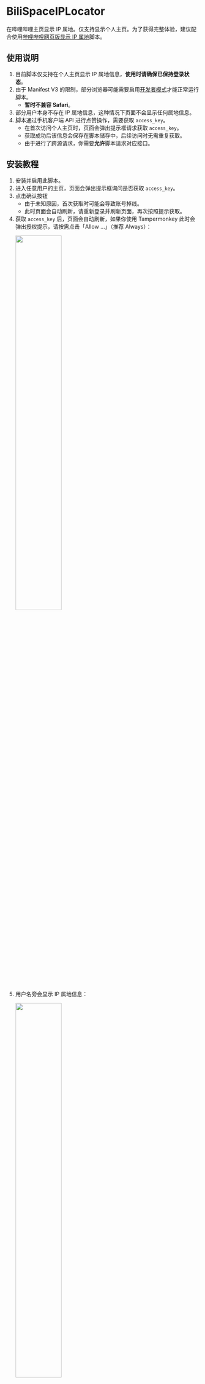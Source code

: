 # BiliSpaceIPLocator

在哔哩哔哩主页显示 IP 属地。仅支持显示个人主页。为了获得完整体验，建议配合使用[哔哩哔哩网页版显示 IP 属地](https://greasyfork.org/scripts/466815)脚本。

## 使用说明

1. 目前脚本仅支持在个人主页显示 IP 属地信息，**使用时请确保已保持登录状态**。
2. 由于 Manifest V3 的限制，部分浏览器可能需要启用[开发者模式](https://www.tampermonkey.net/faq.php?locale=zh#Q209)才能正常运行脚本。
   - **暂时不兼容 Safari**。
3. 部分用户本身不存在 IP 属地信息，这种情况下页面不会显示任何属地信息。
4. 脚本通过手机客户端 API 进行点赞操作，需要获取 `access_key`。
   - 在首次访问个人主页时，页面会弹出提示框请求获取 `access_key`。
   - 获取成功后该信息会保存在脚本储存中，后续访问时无需重复获取。
   - 由于进行了跨源请求，你需要**允许**脚本请求对应接口。

## 安装教程

1. 安装并启用此脚本。
2. 进入任意用户的主页，页面会弹出提示框询问是否获取 `access_key`。
3. 点击确认按钮
   - 由于未知原因，首次获取时可能会导致账号掉线。
   - 此时页面会自动刷新，请重新登录并刷新页面，再次按照提示获取。
4. 获取 `access_key` 后，页面会自动刷新，如果你使用 Tampermonkey 此时会弹出授权提示，请按需点击「Allow ...」（推荐 Always）：
   <p>
      <img src="https://github.com/user-attachments/assets/2eed3fad-cdc2-495b-81bd-539019e966eb" width="50%"/>
   </p>
6. 用户名旁会显示 IP 属地信息：
   <p>
      <img src="https://github.com/user-attachments/assets/98e82a51-d85d-49cf-aed8-01ba1d8fb383" width="50%"/>
   </p>
7. 若需要重新获取 `access_key`，请点击脚本菜单中的按钮进行操作：
   <p>
      <img src="https://github.com/user-attachments/assets/4106c35c-14af-4d26-8e0e-283517aed01d" width="50%"/>
   </p>

### 安装流程图  

```mermaid
graph LR
    A[进入个人主页] --> B{弹出提示框，点击确认}
    B --> D{是否成功?}
    D -- 是 --> E[页面自动刷新，弹出授权]
    D -- 否 --> F[重新登录，刷新页面]
    F --> G[是否掉线?]
    G -- 是 --> H[重新登录后，刷新页面] --> A
    E --> K[点击「Allow ...」授权]
    K --> J[IP 属地获取成功]
```

## 感谢

- [lzghzr](https://github.com/lzghzr) 的 [libBilibiliToken](https://github.com/lzghzr/TampermonkeyJS/blob/master/libBilibiliToken/libBilibiliToken.ts) - 简化了获取 `access_key`的过程。
- [Bilibili 哔哩哔哩视频点踩](https://greasyfork.org/scripts/487644) - 参考了部分代码。
